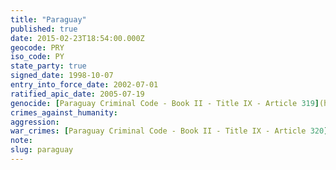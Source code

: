 ```yaml
---
title: "Paraguay"
published: true
date: 2015-02-23T18:54:00.000Z
geocode: PRY
iso_code: PY
state_party: true
signed_date: 1998-10-07
entry_into_force_date: 2002-07-01
ratified_apic_date: 2005-07-19
genocide: [Paraguay Criminal Code - Book II - Title IX - Article 319](https://iccdb.hrlc.net/data/doc/361/)
crimes_against_humanity:
aggression:
war_crimes: [Paraguay Criminal Code - Book II - Title IX - Article 320](https://iccdb.hrlc.net/data/doc/361/)
note:
slug: paraguay
---
```

